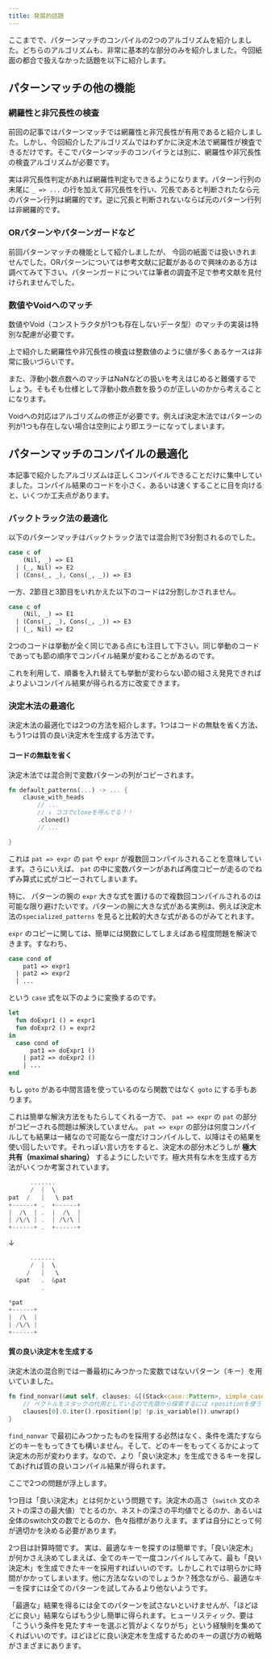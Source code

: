```yaml
---
title: 発展的話題
---
```


ここまでで、パターンマッチのコンパイルの2つのアルゴリズムを紹介しました。どちらのアルゴリズムも、非常に基本的な部分のみを紹介しました。今回紙面の都合で扱えなかった話題を以下に紹介します。

## パターンマッチの他の機能

### 網羅性と非冗長性の検査

前回の記事ではパターンマッチでは網羅性と非冗長性が有用であると紹介しました。しかし、今回紹介したアルゴリズムではわずかに決定木法で網羅性が検査できるだけです。そこでパターンマッチのコンパイラとは別に、網羅性や非冗長性の検査アルゴリズムが必要です。

実は非冗長性判定があれば網羅性判定もできるようになります。パターン行列の末尾に `_ => ...` の行を加えて非冗長性を行い、冗長であると判断されたなら元のパターン行列は網羅的です。逆に冗長と判断されないならば元のパターン行列は非網羅的です。

### ORパターンやパターンガードなど

前回パターンマッチの機能として紹介しましたが、 今回の紙面では扱いきれませんでした。ORパターンについては参考文献に記載があるので興味のある方は調べてみて下さい。パターンガードについては筆者の調査不足で参考文献を見付けられませんでした。

### 数値やVoidへのマッチ

数値やVoid（コンストラクタが1つも存在しないデータ型）のマッチの実装は特別な配慮が必要です。

上で紹介した網羅性や非冗長性の検査は整数値のように値が多くあるケースは非常に扱いづらいです。

また、浮動小数点数へのマッチはNaNなどの扱いを考えはじめると難儀するでしょう。そもそも仕様として浮動小数点数を扱うのが正しいのかから考えることになります。

Voidへの対応はアルゴリズムの修正が必要です。例えば決定木法ではパターンの列が1つも存在しない場合は空則により即エラーになってしまいます。

## パターンマッチのコンパイルの最適化

本記事で紹介したアルゴリズムは正しくコンパイルできることだけに集中していました。コンパイル結果のコードを小さく、あるいは速くすることに目を向けると、いくつか工夫点があります。

### バックトラック法の最適化

以下のパターンマッチはバックトラック法では混合則で3分割されるのでした。

```sml
case c of
    (Nil, _) => E1
  | (_, Nil) => E2
  | (Cons(_, _), Cons(_, _)) => E3
```

一方、2節目と3節目をいれかえた以下のコードは2分割しかされません。

```sml
case c of
    (Nil, _) => E1
  | (Cons(_, _), Cons(_, _)) => E3
  | (_, Nil) => E2
```

2つのコードは挙動が全く同じである点にも注目して下さい。同じ挙動のコードであっても節の順序でコンパイル結果が変わることがあるのです。

これを利用して、順番を入れ替えても挙動が変わらない節の組さえ発見できればよりよいコンパイル結果が得られる方に改変できます。

### 決定木法の最適化

決定木法の最適化では2つの方法を紹介します。1つはコードの無駄を省く方法、もう1つは質の良い決定木を生成する方法です。

#### コードの無駄を省く

決定木法では混合則で変数パターンの列がコピーされます。

```rust
fn default_patterns(...) -> ... {
    clause_with_heads
        // ...
        // ↓ ココでcloneを呼んでる！！
        .cloned()
        // ...

}
```

これは `pat => expr` の `pat` や `expr` が複数回コンパイルされることを意味しています。さらにいえば、 `pat` の中に変数パターンがあれば再度コピーが走るのでねずみ算式に式がコピーされてしまいます。

特に、 パターンの腕の `expr` 大きな式を置けるので複数回コンパイルされるのは可能な限り避けたいです。パターンの腕に大きな式がある実例は、例えば決定木法の`specialized_patterns` を見ると比較的大きな式があるのがみてとれます。

`expr` のコピーに関しては、簡単には関数にしてしまえばある程度問題を解決できます。すなわち、

```sml
case cond of
    pat1 => expr1
  | pat2 => expr2
  | ...
```

という `case` 式を以下のように変換するのです。


```sml
let
  fun doExpr1 () = expr1
  fun doExpr2 () = expr2
in
  case cond of
      pat1 => doExpr1 ()
    | pat2 => doExpr2 ()
    | ...
end

```

もし `goto` がある中間言語を使っているのなら関数ではなく `goto` にする手もあります。

これは簡単な解決方法をもたらしてくれる一方で、 `pat => expr` の `pat` の部分がコピーされる問題は解決していません。 `pat => expr` の部分は何度コンパイルしても結果は一緒なので可能なら一度だけコンパイルして、以降はその結果を使い回したいです。それっぽい言い方をすると、決定木の部分木どうしが **極大共有（maximal sharing）** するようにしたいです。極大共有な木を生成する方法がいくつか考案されています。

```rust
      .......
      /  |  \
pat  /   |   \ pat
+------+ .  +------+
|  /\  | .  |  /\  |
| /\/\ | .  | /\/\ |
+------+ .  +------+
```

↓

```rust
      .......
      /  |  \
     /   |   \
  &pat   .  &pat
         .

*pat
+------+
|  /\  |
| /\/\ |
+------+
```

#### 質の良い決定木を生成する

決定木法の混合則では一番最初にみつかった変数ではないパターン（キー）を用いていました。

```rust
fn find_nonvar(&mut self, clauses: &[(Stack<case::Pattern>, simple_case::Expr)]) -> usize {
    // ベクトルをスタックの代用としているので先頭から探索するには rpositionを使う
    clauses[0].0.iter().rposition(|p| !p.is_variable()).unwrap()
}
```

`find_nonvar` で最初にみつかったものを採用する必然はなく、条件を満たすならどのキーをもってきても構いません。そして、どのキーをもってくるかによって決定木の形が変わります。なので、より「良い決定木」を生成できるキーを探してあげれば質の良いコンパイル結果が得られます。

ここで2つの問題が浮上します。

1つ目は「良い決定木」とは何かという問題です。決定木の高さ（`switch` 文のネストの深さの最大値）でとるのか、ネストの深さの平均値でとるのか、あるいは全体のswitch文の数でとるのか、色々指標がありえます。まずは自分にとって何が適切かを決める必要があります。

2つ目は計算時間です。
実は、最適なキーを探すのは簡単です。「良い決定木」が何かさえ決めてしまえば、全てのキーで一度コンパイルしてみて、最も「良い決定木」を生成できたキーを採用すればいいのです。しかしこれでは明らかに時間がかかってしまいます。他に方法なないのでしょうか？残念ながら、最適なキーを探すには全てのパターンを試してみるより他ないようです。

「最適な」結果を得るには全てのパターンを試さないといけませんが、「ほどほどに良い」結果ならばもう少し簡単に得られます。ヒューリスティック、要は「こういう条件を見たすキーを選ぶと質がよくなりがち」という経験則を集めてくればいいのです。ほどほどに良い決定木を生成するためのキーの選び方の戦略がさまざまにあります。
